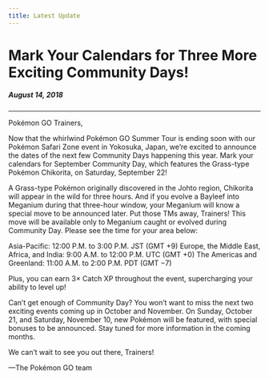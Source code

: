 ```yaml
---
title: Latest Update
---
```


# Mark Your Calendars for Three More Exciting Community Days!
##### August 14, 2018
----

Pokémon GO Trainers,

Now that the whirlwind Pokémon GO Summer Tour is ending soon with our Pokémon Safari Zone event in Yokosuka, Japan, we’re excited to announce the dates of the next few Community Days happening this year. Mark your calendars for September Community Day, which features the Grass-type Pokémon Chikorita, on Saturday, September 22!

A Grass-type Pokémon originally discovered in the Johto region, Chikorita will appear in the wild for three hours. And if you evolve a Bayleef into Meganium during that three-hour window, your Meganium will know a special move to be announced later. Put those TMs away, Trainers! This move will be available only to Meganium caught or evolved during Community Day. Please see the time for your area below:

Asia-Pacific: 12:00 P.M. to 3:00 P.M. JST (GMT +9)
Europe, the Middle East, Africa, and India: 9:00 A.M. to 12:00 P.M. UTC (GMT +0)
The Americas and Greenland: 11:00 A.M. to 2:00 P.M. PDT (GMT −7)

Plus, you can earn 3× Catch XP throughout the event, supercharging your ability to level up!

Can’t get enough of Community Day? You won’t want to miss the next two exciting events coming up in October and November. On Sunday, October 21, and Saturday, November 10, new Pokémon will be featured, with special bonuses to be announced. Stay tuned for more information in the coming months.

We can’t wait to see you out there, Trainers!


—The Pokémon GO team
